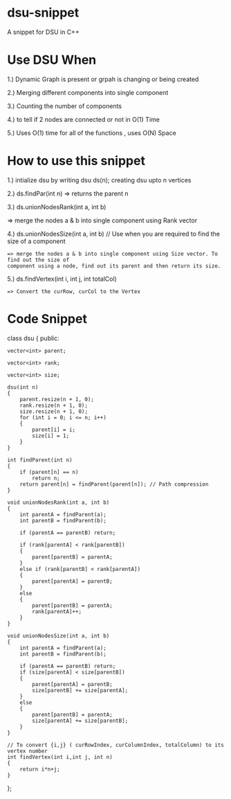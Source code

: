 # dsu-snippet
A snippet for DSU in C++

# Use DSU When
1.) Dynamic Graph is present or grpah is changing or being created

2.) Merging different components into single component

3.) Counting the number of components

4.) to tell if 2 nodes are connected or not in O(1) Time

5.) Uses O(1) time for all of the functions , uses O(N) Space

# How to use this snippet
1.) intialize dsu by writing dsu ds(n); creating dsu upto n vertices

2.) ds.findPar(int n) => returns the parent n

3.) ds.unionNodesRank(int a, int b)

   => merge the nodes a & b into single component using Rank vector

4.) ds.unionNodesSize(int a, int b) // Use when you are required to find the size of a component
    
    => merge the nodes a & b into single component using Size vector. To find out the size of 
    component using a node, find out its parent and then return its size.

5.) ds.findVertex(int i, int j, int totalCol)
    
    => Convert the curRow, curCol to the Vertex

# Code Snippet

 class dsu 
{
public:

    vector<int> parent;

    vector<int> rank;
    
    vector<int> size;

    dsu(int n)
    {
        parent.resize(n + 1, 0);
        rank.resize(n + 1, 0);
        size.resize(n + 1, 0);
        for (int i = 0; i <= n; i++)
        {
            parent[i] = i;
            size[i] = 1;
        }
    }

    int findParent(int n)
    {
        if (parent[n] == n)
            return n;
        return parent[n] = findParent(parent[n]); // Path compression
    }

    void unionNodesRank(int a, int b)
    {
        int parentA = findParent(a);
        int parentB = findParent(b);

        if (parentA == parentB) return;

        if (rank[parentA] < rank[parentB])
        {
            parent[parentB] = parentA;
        }
        else if (rank[parentB] < rank[parentA])
        {
            parent[parentA] = parentB;
        }
        else
        {
            parent[parentB] = parentA;
            rank[parentA]++;
        }
    }

    void unionNodesSize(int a, int b)
    {
        int parentA = findParent(a);
        int parentB = findParent(b);

        if (parentA == parentB) return;
        if (size[parentA] < size[parentB])
        {
            parent[parentA] = parentB;
            size[parentB] += size[parentA];
        }
        else
        {
            parent[parentB] = parentA;
            size[parentA] += size[parentB];
        }
    }

    // To convert {i,j} ( curRowIndex, curColumnIndex, totalColumn) to its vertex number
    int findVertex(int i,int j, int n)
    {
        return i*n+j;
    }
 };
